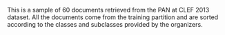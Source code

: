 This is a sample of 60 documents retrieved from the PAN at CLEF 2013 dataset. All the documents come from the training partition and are sorted according to the classes and subclasses provided by the organizers.
